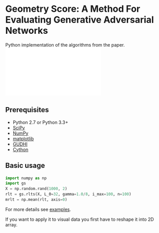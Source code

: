 # Geometry Score: A Method For Evaluating Generative Adversarial Networks
Python implementation of the algorithms from the paper.
![manifolds](assets/mani.pdf)
## Prerequisites

- Python 2.7 or Python 3.3+
- [SciPy](http://www.scipy.org/install.html)
- [NumPy](http://www.numpy.org/)
- [matplotlib](https://matplotlib.org/users/installing.html)
- [GUDHI](http://gudhi.gforge.inria.fr/python/latest/installation.html)
- [Cython](http://cython.org/)

## Basic usage
```python
import numpy as np
import gs
X = np.random.rand(1000, 2)
rlt = gs.rlts(X, L_0=32, gamma=1.0/8, i_max=100, n=100)
mrlt = np.mean(rlt, axis=0)
```
For more details see [examples](https://github.com/geom-score/geometry-score/blob/master/examples.ipynb).

If you want to apply it to visual data you first have to reshape it into 2D array.
